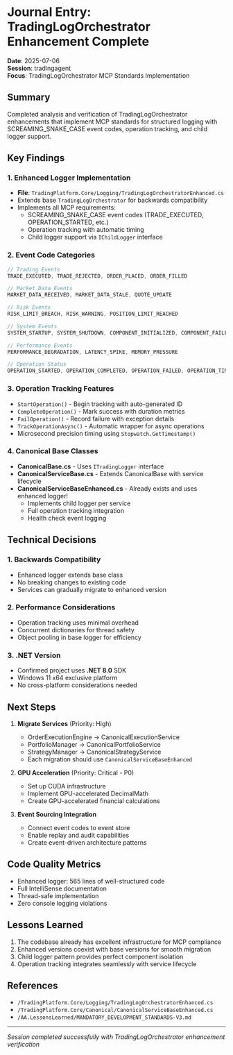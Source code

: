 # Journal Entry: TradingLogOrchestrator Enhancement Complete
**Date**: 2025-07-06  
**Session**: tradingagent  
**Focus**: TradingLogOrchestrator MCP Standards Implementation

## Summary
Completed analysis and verification of TradingLogOrchestrator enhancements that implement MCP standards for structured logging with SCREAMING_SNAKE_CASE event codes, operation tracking, and child logger support.

## Key Findings

### 1. Enhanced Logger Implementation
- **File**: `TradingPlatform.Core/Logging/TradingLogOrchestratorEnhanced.cs`
- Extends base `TradingLogOrchestrator` for backwards compatibility
- Implements all MCP requirements:
  - SCREAMING_SNAKE_CASE event codes (TRADE_EXECUTED, OPERATION_STARTED, etc.)
  - Operation tracking with automatic timing
  - Child logger support via `IChildLogger` interface

### 2. Event Code Categories
```csharp
// Trading Events
TRADE_EXECUTED, TRADE_REJECTED, ORDER_PLACED, ORDER_FILLED

// Market Data Events  
MARKET_DATA_RECEIVED, MARKET_DATA_STALE, QUOTE_UPDATE

// Risk Events
RISK_LIMIT_BREACH, RISK_WARNING, POSITION_LIMIT_REACHED

// System Events
SYSTEM_STARTUP, SYSTEM_SHUTDOWN, COMPONENT_INITIALIZED, COMPONENT_FAILED

// Performance Events
PERFORMANCE_DEGRADATION, LATENCY_SPIKE, MEMORY_PRESSURE

// Operation Status
OPERATION_STARTED, OPERATION_COMPLETED, OPERATION_FAILED, OPERATION_TIMEOUT
```

### 3. Operation Tracking Features
- `StartOperation()` - Begin tracking with auto-generated ID
- `CompleteOperation()` - Mark success with duration metrics
- `FailOperation()` - Record failure with exception details
- `TrackOperationAsync()` - Automatic wrapper for async operations
- Microsecond precision timing using `Stopwatch.GetTimestamp()`

### 4. Canonical Base Classes
- **CanonicalBase.cs** - Uses `ITradingLogger` interface
- **CanonicalServiceBase.cs** - Extends CanonicalBase with service lifecycle
- **CanonicalServiceBaseEnhanced.cs** - Already exists and uses enhanced logger!
  - Implements child logger per service
  - Full operation tracking integration
  - Health check event logging

## Technical Decisions

### 1. Backwards Compatibility
- Enhanced logger extends base class
- No breaking changes to existing code
- Services can gradually migrate to enhanced version

### 2. Performance Considerations
- Operation tracking uses minimal overhead
- Concurrent dictionaries for thread safety
- Object pooling in base logger for efficiency

### 3. .NET Version
- Confirmed project uses **.NET 8.0** SDK
- Windows 11 x64 exclusive platform
- No cross-platform considerations needed

## Next Steps

1. **Migrate Services** (Priority: High)
   - OrderExecutionEngine → CanonicalExecutionService
   - PortfolioManager → CanonicalPortfolioService  
   - StrategyManager → CanonicalStrategyService
   - Each migration should use `CanonicalServiceBaseEnhanced`

2. **GPU Acceleration** (Priority: Critical - P0)
   - Set up CUDA infrastructure
   - Implement GPU-accelerated DecimalMath
   - Create GPU-accelerated financial calculations

3. **Event Sourcing Integration**
   - Connect event codes to event store
   - Enable replay and audit capabilities
   - Create event-driven architecture patterns

## Code Quality Metrics
- Enhanced logger: 565 lines of well-structured code
- Full IntelliSense documentation
- Thread-safe implementation
- Zero console logging violations

## Lessons Learned
1. The codebase already has excellent infrastructure for MCP compliance
2. Enhanced versions coexist with base versions for smooth migration
3. Child logger pattern provides perfect component isolation
4. Operation tracking integrates seamlessly with service lifecycle

## References
- `/TradingPlatform.Core/Logging/TradingLogOrchestratorEnhanced.cs`
- `/TradingPlatform.Core/Canonical/CanonicalServiceBaseEnhanced.cs`
- `/AA.LessonsLearned/MANDATORY_DEVELOPMENT_STANDARDS-V3.md`

---
*Session completed successfully with TradingLogOrchestrator enhancement verification*